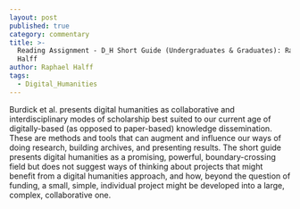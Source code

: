 ```yaml
---
layout: post
published: true
category: commentary
title: >-
  Reading Assignment - D_H Short Guide (Undergraduates & Graduates): Raphael
  Halff
author: Raphael Halff
tags:
  - Digital_Humanities
---
```

Burdick et al. presents digital humanities as collaborative and interdisciplinary modes of scholarship best suited to our current age of digitally-based (as opposed to paper-based) knowledge dissemination. These are methods and tools that can augment and influence our ways of doing research, building archives, and presenting results. The short guide presents digital humanities as a promising, powerful, boundary-crossing field but does not suggest ways of thinking about projects that might benefit from a digital humanities approach, and how, beyond the question of funding, a small, simple, individual project might be developed into a large, complex, collaborative one.
